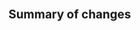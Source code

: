 <!--
Before submitting a pull request, please read:

- https://github.com/qBraid/pyqasm/blob/main/CONTRIBUTING.md#pull-requests

⚠️ Your pull request title should be short, detailed, and understandable for all.
⚠️ Please link any issues that this PR aims to close, if applicable.
⚠️ If you believe this PR should be highlighted in the qBraid-QIR CHANGELOG, please add a new entry to the `CHANGELOG.md` file, summarizing the change, and including a link back to the PR.
-->

## Summary of changes
